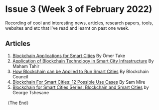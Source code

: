 # Issue 3 (Week 3 of February 2022)

Recording of cool and interesting news, articles, research papers, tools, websites and etc that I've read and learnt on past one week.

## Articles

1. [Blockchain Applications for Smart Cities](https://medium.com/bcistcenter/blockchain-applications-for-smart-cities-b12517139d72) By Ömer Take
2. [Application of Blockchain Technology in Smart City Infrastructure](https://blog.graana.com/technology/application-of-blockchain-technology-in-smart-city-infrastructure/) By Maham Tahir
3. [How Blockchain can be Applied to Run Smart Cities](https://www.blockchain-council.org/blockchain/how-blockchain-can-be-applied-to-run-smart-cities/) By Blockchain Council
4. [Blockchain For Smart Cities: 12 Possible Use Cases](https://www.disruptordaily.com/blockchain-use-cases-smart-cities/) By Sam Mire
5. [Blockchain for Smart Cities Series: Blockchain and Smart Cities](https://www2.deloitte.com/za/en/pages/financial-services/articles/blockchain-for-smart-cities-article-3-of-3.html) by George Tshesane

（The End）

